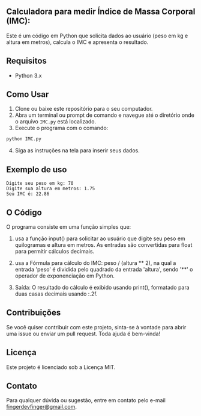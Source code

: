 ## Calculadora para medir Índice de Massa Corporal (IMC):

Este é um código em Python que solicita dados ao usuário (peso em kg e altura em metros), calcula o IMC e apresenta o resultado.

## Requisitos

- Python 3.x

## Como Usar

1. Clone ou baixe este repositório para o seu computador.
2. Abra um terminal ou prompt de comando e navegue até o diretório onde o arquivo `IMC.py` está localizado.
3. Execute o programa com o comando:

```sh
python IMC.py
```
4. Siga as instruções na tela para inserir seus dados.

## Exemplo de uso
```
Digite seu peso em kg: 70
Digite sua altura em metros: 1.75
Seu IMC é: 22.86
```

## O Código

O programa consiste em uma função simples que:

1. usa a função input() para solicitar ao usuário que digite seu peso em quilogramas e altura em metros. 
   As entradas são convertidas para float para permitir cálculos decimais.

2. usa a Fórmula para cálculo do IMC: peso / (altura ** 2), na qual a entrada 'peso' é dividida pelo quadrado da entrada 'altura',
   sendo '**' o operador de exponenciação em Python.

3. Saída: O resultado do cálculo é exibido usando print(), formatado para duas casas decimais usando :.2f.

## Contribuições
Se você quiser contribuir com este projeto, sinta-se à vontade para abrir uma issue ou enviar um pull request. Toda ajuda é bem-vinda!

## Licença
Este projeto é licenciado sob a Licença MIT.

## Contato
Para qualquer dúvida ou sugestão, entre em contato pelo e-mail fingerdevfinger@gmail.com.
